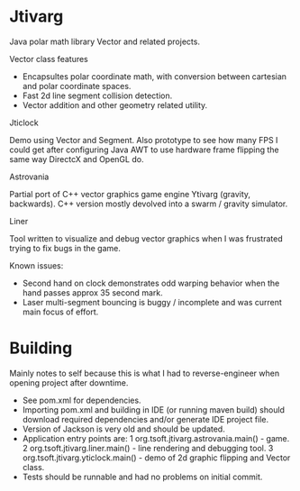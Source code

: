 # Jtivarg

Java polar math library Vector and related projects.

Vector class features

* Encapsultes polar coordinate math, with conversion between cartesian and polar coordinate spaces.
* Fast 2d line segment collision detection.
* Vector addition and other geometry related utility.

Jticlock

  Demo using Vector and Segment. Also prototype to see how many FPS I could get after configuring Java AWT to use hardware frame flipping the same way DirectcX and OpenGL do.
  
Astrovania

  Partial port of C++ vector graphics game engine Ytivarg (gravity, backwards). C++ version mostly devolved into a swarm / gravity simulator.
  
Liner

  Tool written to visualize and debug vector graphics when I was frustrated trying to fix bugs in the game.
  
Known issues:

  * Second hand on clock demonstrates odd warping behavior when the hand passes approx 35 second mark. 
  * Laser multi-segment bouncing is buggy / incomplete and was current main focus of effort.

# Building

Mainly notes to self because this is what I had to reverse-engineer when opening project after downtime.

* See pom.xml for dependencies. 
* Importing pom.xml and building in IDE (or running maven build) should download required dependencies and/or generate IDE project file.
* Version of Jackson is very old and should be updated.
* Application entry points are:
  1 org.tsoft.jtivarg.astrovania.main() - game.
  2 org.tsoft.jtivarg.liner.main() - line rendering and debugging tool.
  3 org.tsoft.jtivarg.yticlock.main() - demo of 2d graphic flipping and Vector class.
* Tests should be runnable and had no problems on initial commit.

